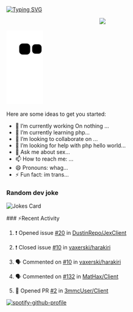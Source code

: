 

[![Typing SVG](https://readme-typing-svg.herokuapp.com?size=30&color=F7F11A&lines=rolkoz+%F0%9F%99%8F)](https://git.io/typing-svg)

<p align="center">
<img src="https://discord.c99.nl/widget/theme-2/642766253941063701.png">

![github contribution grid snake animation](https://raw.githubusercontent.com/rolkoztm/rolkoztm/output/github-contribution-grid-snake.svg)

Here are some ideas to get you started:

- 🔭 I’m currently working On nothing ...
- 🌱 I’m currently learning php...
- 👯 I’m looking to collaborate on ...
- 🤔 I’m looking for help with php hello world...
- 💬 Ask me about sex...
- 📫 How to reach me: ...
- 😄 Pronouns: whag...
- ⚡ Fun fact: im trans...

### Random dev joke
![Jokes Card](https://readme-jokes.vercel.app/api?hideBorder) 

 
 ​###​ ⚡Recent Activity

<!--START_SECTION:activity-->
1. ❗️ Opened issue [#20](https://github.com/DustinRepo/JexClient/issues/20) in [DustinRepo/JexClient](https://github.com/DustinRepo/JexClient)
2. ❗️ Closed issue [#10](https://github.com/vaxerski/harakiri/issues/10) in [vaxerski/harakiri](https://github.com/vaxerski/harakiri)
3. 🗣 Commented on [#10](https://github.com/vaxerski/harakiri/issues/10) in [vaxerski/harakiri](https://github.com/vaxerski/harakiri)

4. 🗣 Commented on [#132](https://github.com/MatHax/Client/issues/132) in [MatHax/Client](https://github.com/MatHax/Client)
5. 💪 Opened PR [#2](https://github.com/3mmcUser/Client/pull/2) in [3mmcUser/Client](https://github.com/3mmcUser/Client)
 
 
 
 
 <!--END_SECTION:activity-->


[![spotify-github-profile](https://spotify-github-profile.vercel.app/api/view?uid=cb1lltren8sbmclxv4fl05b1l&cover_image=true&theme=default)](https://github.com/kittinan/spotify-github-profile)
